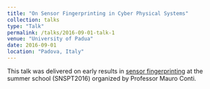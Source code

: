 ```yaml
---
title: "On Sensor Fingerprinting in Cyber Physical Systems"
collection: talks
type: "Talk"
permalink: /talks/2016-09-01-talk-1
venue: "University of Padua"
date: 2016-09-01
location: "Padova, Italy"
---
```


This talk was delivered on early results in [sensor fingerprinting](https://ieeexplore.ieee.org/abstract/document/8004367) at the summer school (SNSPT2016) organized by Professor Mauro Conti.

